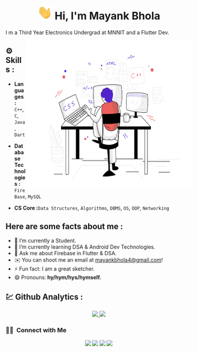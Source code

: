 <h1 align="center"><img src="https://raw.githubusercontent.com/ABSphreak/ABSphreak/master/gifs/Hi.gif" width="40px" /> Hi, I'm Mayank Bhola</h1>

I m a Third Year Electronics Undergrad at MNNIT and a Flutter Dev.

<img align="right" src="image.png" width="450" height="400" />

## ⚙️ Skills :
- <b>Languages :</b>  <code>C++</code>, <code>C</code>, <code>Java</code>, `Dart`

- <b>Database Technologies :</b> <code>FireBase</code>, <code>MySQL</code>

- <b>CS Core :</b><code>Data Structures</code>, <code>Algorithms</code>, <code>DBMS</code>, <code>OS</code>, <code>OOP</code>, <code>Networking</code>

## Here are some facts about me :

- 🔭 I’m currently a Student.
- 🌱 I’m currently learning DSA & Android Dev Technologies.
- 💬 Ask me about Firebase in Flutter & DSA.
- ✉️ You can shoot me an email at mayankbhola4@gmail.com!
- ⚡ Fun fact: I am a great sketcher.
- 😄 Pronouns:<strong> hy/hym/hys/hymself.
  
## 💹 Github Analytics :
<p align="center">
<a href="https://github.com/dopexhit">
  <img height="180em" src="https://github-readme-stats-eight-theta.vercel.app/api?username=dopexhit&show_icons=true&theme=algolia&include_all_commits=true&count_private=true"/>
  <img height="180em" src="https://github-readme-stats-eight-theta.vercel.app/api/top-langs/?username=dopexhit&layout=compact&langs_count=8&theme=algolia"/>
</a>
</p>

### 🤝🏻 &nbsp;Connect with Me

<p align="center">
<a href="https://www.linkedin.com/in/mayank-bhola/"><img src="https://img.shields.io/badge/-Mayank%20Bhola%20-0077B5?style=flat&logo=Linkedin&logoColor=white"/></a>
<a href="mailto:mayankbhola4@gmail.com"><img src="https://img.shields.io/badge/-mayankbhola4@gmail.com-D14836?style=flat&logo=Gmail&logoColor=white"/></a>
<a href="https://www.instagram.com/dopexhit/"><img src="https://img.shields.io/badge/-@dopexhit-E4405F?style=flat&logo=Instagram&logoColor=white"/></a>
<a href="https://www.facebook.com/mayank.bhola.is.1/"><img src="https://img.shields.io/badge/-Mayank Bhola-1877F2?style=flat&logo=Facebook&logoColor=white"/></a>
</p>
